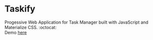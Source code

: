 # Taskify
Progessive Web Application for Task Manager built with JavaScript and Materialize CSS. :octocat: <br>
Demo [here](https://taskify-akf.web.app/)
